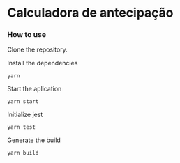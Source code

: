 # Calculadora de antecipação

### **How to use**

Clone the repository.

Install the dependencies

`yarn`

Start the aplication

`yarn start`

Initialize jest

`yarn test`

Generate the build

`yarn build`
